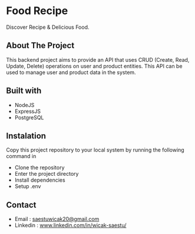 # Food Recipe

Discover Recipe & Delicious Food.

## About The Project

This backend project aims to provide an API that uses CRUD (Create, Read, Update, Delete) operations on user and product entities. This API can be used to manage user and product data in the system.

## Built with

- NodeJS
- ExpressJS
- PostgreSQL

## Instalation

Copy this project repository to your local system by running the following command in

- Clone the repository
- Enter the project directory
- Install dependencies
- Setup .env

## Contact

- Email : saestuwicak20@gmail.com
- Linkedin : www.linkedin.com/in/wicak-saestu/
